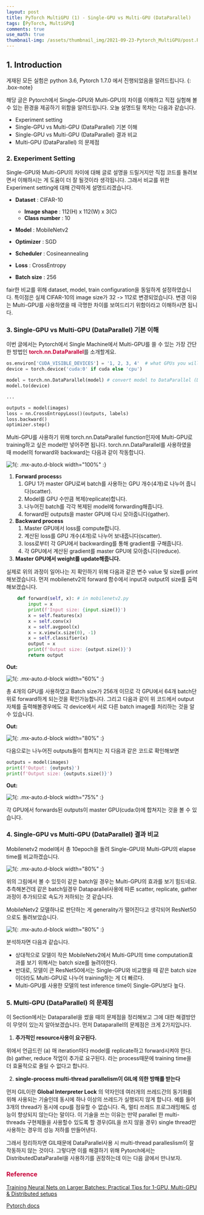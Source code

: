 ```yaml
---
layout: post
title: PyTorch MultiGPU (1) - Single-GPU vs Multi-GPU (DataParallel)
tags: [PyTorch, MultiGPU]
comments: true
use_math: true
thumbnail-img: /assets/thumbnail_img/2021-09-23-Pytorch_MultiGPU/post.PNG
---
```


## 1. Introduction

게재된 모든 실험은 python 3.6, Pytorch 1.7.0 에서 진행되었음을 알려드립니다. 
{: .box-note}


해당 글은 Pytorch에서 Single-GPU와 Multi-GPU의 차이를 이해하고 직접 실험해 볼 수 있는 환경을 제공하기 위함을 알려드립니다.
오늘 설명드릴 목차는 다음과 같습니다.
 
- Experiment setting
- Single-GPU vs Multi-GPU (DataParallel) 기본 이해
- Single-GPU vs Multi-GPU (DataParallel) 결과 비교
- Multi-GPU (DataParallel) 의 문제점

### 2. Exeperiment Setting

Single-GPU와 Multi-GPU의 차이에 대해 글로 설명을 드릴거지만 직접 코드를 돌려보면서 이해하시는 게 도움이 더 잘 될것이라 생각됩니다.
그래서 비교를 위한 Experiment setting에 대해 간략하게 설명드리겠습니다. 

- **Dataset** : CIFAR-10
    - **Image shape** : 112(H) x 112(W) x 3(C)
    - **Class number** : 10

- **Model** : MobileNetv2
- **Optimizer** : SGD
- **Scheduler** : Cosineannealing
- **Loss** : CrossEntropy
- **Batch size** : 256

fair한 비교를 위해 dataset, model, train configuration을 동일하게 설정하였습니다. 특이점은 실제 CIFAR-10의 image size가 32 -> 112로 변경되었습니다. 
변경 이유는 Multi-GPU를 사용하였을 때 극명한 차이를 보여드리기 위함이라고 이해하시면 됩니다.


### 3. Single-GPU vs Multi-GPU (DataParallel) 기본 이해

이번 글에서는 Pytorch에서 Single Machine에서 Multi-GPU를 쓸 수 있는 가장 간단한 방법인 <span style="color:#C70039">**torch.nn.DataParallel**</span>를 소개할게요.


```python
os.environ['CUDA_VISIBLE_DEVICES'] = '1, 2, 3, 4'  # what GPUs you will use
device = torch.device('cuda:0' if cuda else 'cpu') 

model = torch.nn.DataParallel(model) # convert model to DataParallel (DP) model
model.to(device)

...

outputs = model(images)
loss = nn.CrossEntropyLoss()(outputs, labels)
loss.backward() 
optimizer.step() 
```

Multi-GPU를 사용하기 위해 torch.nn.DataParallel function인자에 Multi-GPU로 training하고 싶은 model만 넣어주면 됩니다.
torch.nn.DataParallel를 사용하였을 때 model의 forward와 backward는 다음과 같이 작동합니다.

![1](https://da2so.github.io/assets/post_img/2021-09-23-Pytorch_MultiGPU/1.png){: .mx-auto.d-block width="100%" :}

1. **Forward process**s
    1. GPU 1가 master GPU로써 batch를 사용하는 GPU 개수(4개)로 나누어 줍니다(scatter).
    2. Model를 GPU 수만큼 복제(replicate)합니다.
    3. 나누어진 batch를 각각 복제된 model에 forwarding해줍니다.
    4. forward된 outputs을 master GPU에 다시 모아줍니다(gather). 
2. **Backward process**
    1. Master GPU에서 loss를 compute합니다.
    2. 계산된 loss를 GPU 개수(4개)로 나누어 보내줍니다(scatter).
    3. loss로부터 각 GPU에서 backwarding를 통해 gradient를 구해줍니다.
    4. 각 GPU에서 계산된 gradient를 master GPU에 모아줍니다(reduce).
3. **Master GPU에서 weight를 update해줍니다.**


실제로 위의 과정이 일어나는 지 확인하기 위해 다음과 같은 변수 value 및 size를 print 해보겠습니다.
먼저 mobilenetv2의 forward 함수에서 input과 output의 size를 출력해보겠습니다.

```python
    def forward(self, x): # in mobilenetv2.py
        input = x
        print(f'Input size: {input.size()}')
        x = self.features(x)
        x = self.conv(x)
        x = self.avgpool(x)
        x = x.view(x.size(0), -1)
        x = self.classifier(x)
        output = x 
        print(f'Output size: {output.size()}')
        return output
```

**Out:**

![1](https://da2so.github.io/assets/post_img/2021-09-23-Pytorch_MultiGPU/2.PNG){: .mx-auto.d-block width="60%" :}


총 4개의 GPU를 사용하였고 Batch size가 256개 이므로 각 GPU에서 64개 batch단위로 forward하게 되는것을 확인가능합니다.
그리고 다음과 같이 위 코드에서 output자체를 출력해볼경우에도 각 device에서 서로 다른 batch image를 처리하는 것을 알 수 있습니다.

**Out:**


![1](https://da2so.github.io/assets/post_img/2021-09-23-Pytorch_MultiGPU/3.png){: .mx-auto.d-block width="80%" :}


다음으로는 나누어진 outputs들이 합쳐지는 지 다음과 같은 코드로 확인해보면

```python
outputs = model(images) 
print(f'Output: {outputs}')
print(f'Output size: {outputs.size()}')
```

**Out:**

![1](https://da2so.github.io/assets/post_img/2021-09-23-Pytorch_MultiGPU/4.PNG){: .mx-auto.d-block width="75%" :}

각 GPU에서 forwards된 outputs이 master GPU(cuda:0)에 합쳐지는 것을 볼 수 있습니다.


### 4. Single-GPU vs Multi-GPU (DataParallel) 결과 비교

Mobilenetv2 model에서 총 10epoch을 돌려 Single-GPU와 Multi-GPU의 elapse time를 비교하겠습니다.


![1](https://da2so.github.io/assets/post_img/2021-09-23-Pytorch_MultiGPU/5.png){: .mx-auto.d-block width="80%" :}


위의 그림에서 볼 수 있듯이 같은 batch일 경우는 Multi-GPU의 효과를 보기 힘드네요. 추측해본건데 같은 batch일경우
Dataparallel사용에 따른 scatter, replicate, gather 과정이 추가되므로 속도가 저하되는 것 같습니다.

MobileNetv2 모델하나로 판단하는 게 generality가 떨어진다고 생각되어 ResNet50으로도 돌려보았습니다.

![1](https://da2so.github.io/assets/post_img/2021-09-23-Pytorch_MultiGPU/6.png){: .mx-auto.d-block width="80%" :}

분석하자면 다음과 같습니다.

- 상대적으로 모델이 작은 MobileNetv2에서 Multi-GPU의 time computation효과를 보기 위해서는 batch size를 늘려야한다.
- 반대로, 모델이 큰 ResNet50에서는 Single-GPU와 비교했을 때 같은 batch size이더라도 Multi-GPU로 나누어 training하는 게 더 빠르다.
- Multi-GPU를 사용한 모델의 test inference time이 Single-GPU보다 높다.


### 5. Multi-GPU (DataParallel) 의 문제점

이 Section에서는 Dataparallel을 썼을 때의 문제점을 정리해보고 그에 대한 해결방안이 무엇이 있는지 알아보겠습니다.
먼저 Dataparallel의 문제점은 크게 2가지입니다.

1. **추가적인 resource사용이 요구된다.**

위에서 언급드린 (a) 매 iteration마다 model를 replicate하고 forward시켜야 한다. (b) gather, reduce 작업이 추가로 요구된다.
라는 process때문에 training time을 더 효율적으로 줄일 수 없다고 합니다.

2. **single-process multi-thread parallelism이 GIL에 의한 방해를 받는다**

먼저 GIL이란 **Global Interpreter Lock** 의 약자인데 여러개의 쓰레드간의 동기화를 위해 사용되는 기술인데 동시에 하나 이상의 쓰레드가 실행되지 않게 합니다.
예를 들어 3개의 thread가 동시에 cpu를 점유할 수 없습니다. 즉, 멀티 쓰레드 프로그래밍해도 성능이 향상되지 않는다는 말이다.
이 기술을 쓰는 이유는 만약 parallel 한 multi-threads 구현체들을 사용할수 있도록 할 경우(GIL을 쓰지 않을 경우) single thread만 사용하는 경우의 성능 저하를 만들어낸다.

그래서 정리하자면 GIL때문에 DataParallel사용 시 multi-thread paralleslism이 잘 작동하지 않는 것이다. 그렇다면 이를 해결하기 위해 Pytorch에서는 DistributedDataParallel을 사용하기를 
권장하는데 이는 다음 글에서 만나보자.


### <span style="color:#C70039 "> Reference </span>

[Training Neural Nets on Larger Batches: Practical Tips for 1-GPU, Multi-GPU & Distributed setups](https://medium.com/huggingface/training-larger-batches-practical-tips-on-1-gpu-multi-gpu-distributed-setups-ec88c3e51255)

[Pytorch docs](https://pytorch.org/tutorials/beginner/blitz/data_parallel_tutorial.html)